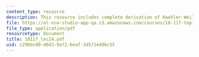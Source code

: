 ```yaml
---
content_type: resource
description: This resource includes complete derivation of Kaehler-Weil Theorem.
file: https://ol-ocw-studio-app-qa.s3.amazonaws.com/courses/18-117-topics-in-several-complex-variables-spring-2005/c29bbc80d8439a72beaf3d571e496c55_18117_lec24.pdf
file_type: application/pdf
resourcetype: Document
title: 18117_lec24.pdf
uid: c29bbc80-d843-9a72-beaf-3d571e496c55
---
```

